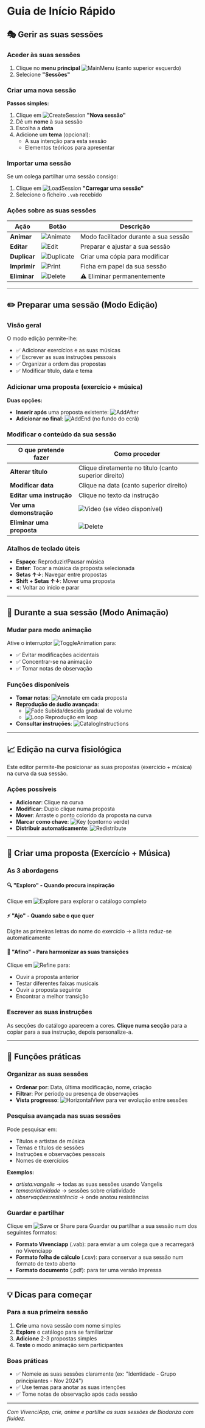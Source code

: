 # Guia de Início Rápido

## 🎭 **Gerir as suas sessões**

### Aceder às suas sessões
1. Clique no **menu principal** ![MainMenu](assets/help/pt/images/MainMenu.png) (canto superior esquerdo)
2. Selecione **"Sessões"**

### Criar uma nova sessão

**Passos simples:**
1. Clique em ![CreateSession](assets/help/pt/images/SessionExplorationCreateSessionButton.png) **"Nova sessão"**
2. Dê um **nome** à sua sessão
3. Escolha a **data**
4. Adicione um **tema** (opcional):
   - A sua intenção para esta sessão
   - Elementos teóricos para apresentar

### Importar uma sessão
Se um colega partilhar uma sessão consigo:
1. Clique em ![LoadSession](assets/help/pt/images/SessionExplorationLoadSessionButton.png) **"Carregar uma sessão"**
2. Selecione o ficheiro `.vab` recebido

### Ações sobre as suas sessões

| Ação | Botão | Descrição |
|--------|--------|-------------|
| **Animar** | ![Animate](assets/help/pt/images/SessionExplorationAnimateSessionButton.png) | Modo facilitador durante a sua sessão |
| **Editar** | ![Edit](assets/help/pt/images/SessionExplorationEditSessionButton.png) | Preparar e ajustar a sua sessão |
| **Duplicar** | ![Duplicate](assets/help/pt/images/SessionExplorationDuplicateSessionButton.png) | Criar uma cópia para modificar |
| **Imprimir** | ![Print](assets/help/pt/images/SessionExplorationPrintSessionButton.png) | Ficha em papel da sua sessão |
| **Eliminar** | ![Delete](assets/help/pt/images/SessionExplorationDeleteSessionButton.png) | ⚠️ Eliminar permanentemente |

---

## ✏️ **Preparar uma sessão (Modo Edição)**

### Visão geral
O modo edição permite-lhe:
- ✅ Adicionar exercícios e as suas músicas
- ✅ Escrever as suas instruções pessoais
- ✅ Organizar a ordem das propostas
- ✅ Modificar título, data e tema

### Adicionar uma proposta (exercício + música)

**Duas opções:**
- **Inserir após** uma proposta existente: ![AddAfter](assets/help/pt/images/SessionEditionAddPropositionButton.png)
- **Adicionar no final**: ![AddEnd](assets/help/pt/images/SessionEditionAddPropositionButton.png) (no fundo do ecrã)

### Modificar o conteúdo da sua sessão

| O que pretende fazer | Como proceder |
|--------------------------|------------------|
| **Alterar título** | Clique diretamente no título (canto superior direito) |
| **Modificar data** | Clique na data (canto superior direito) |
| **Editar uma instrução** | Clique no texto da instrução |
| **Ver uma demonstração** | ![Video](assets/help/pt/images/SessionEditionVideoButton.png) (se vídeo disponível) |
| **Eliminar uma proposta** | ![Delete](assets/help/pt/images/SessionEditionDeletePropositionButton.png) |

### Atalhos de teclado úteis
- **Espaço**: Reproduzir/Pausar música
- **Enter**: Tocar a música da proposta selecionada
- **Setas ↑↓**: Navegar entre propostas
- **Shift + Setas ↑↓**: Mover uma proposta
- **<**: Voltar ao início e parar

---

## 🎵 **Durante a sua sessão (Modo Animação)**

### Mudar para modo animação
Ative o interruptor ![ToggleAnimation](assets/help/pt/images/SessionEditionAnimationToggleButton.png) para:
- ✅ Evitar modificações acidentais
- ✅ Concentrar-se na animação
- ✅ Tomar notas de observação

### Funções disponíveis
- **Tomar notas**: ![Annotate](assets/help/pt/images/SessionEditionAnotateButton.png) em cada proposta
- **Reprodução de áudio avançada**:
  - ![Fade](assets/help/pt/images/SessionEditionFadeButton.png) Subida/descida gradual de volume
  - ![Loop](assets/help/pt/images/SessionEditionLoopButton.png) Reprodução em loop
- **Consultar instruções**: ![CatalogInstructions](assets/help/pt/images/SessionEditionCatalogInstructionsButton.png)

---

## 📈 **Edição na curva fisiológica**

Este editor permite-lhe posicionar as suas propostas (exercício + música) na curva da sua sessão.

### Ações possíveis
- **Adicionar**: Clique na curva
- **Modificar**: Duplo clique numa proposta
- **Mover**: Arraste o ponto colorido da proposta na curva
- **Marcar como chave**: ![Key](assets/help/pt/images/SessionEditionOnCurveKeyButton.png) (contorno verde)
- **Distribuir automaticamente**: ![Redistribute](assets/help/pt/images/SessionEditionOnCurveRedistributeButton.png)

---

## 🎯 **Criar uma proposta (Exercício + Música)**

### As 3 abordagens

#### 🔍 **"Exploro"** - Quando procura inspiração
Clique em ![Explore](assets/help/pt/images/PropositionEditionExplorationButton.png) para explorar o catálogo completo

#### ⚡ **"Ajo"** - Quando sabe o que quer
Digite as primeiras letras do nome do exercício → a lista reduz-se automaticamente

#### 🎵 **"Afino"** - Para harmonizar as suas transições
Clique em ![Refine](assets/help/pt/images/PropositionEditionRefineButton.png) para:
- Ouvir a proposta anterior
- Testar diferentes faixas musicais
- Ouvir a proposta seguinte
- Encontrar a melhor transição

### Escrever as suas instruções
As secções do catálogo aparecem a cores. **Clique numa secção** para a copiar para a sua instrução, depois personalize-a.

---

## 🔧 **Funções práticas**

### Organizar as suas sessões
- **Ordenar por**: Data, última modificação, nome, criação
- **Filtrar**: Por período ou presença de observações
- **Vista progresso**: ![HorizontalView](assets/help/pt/images/SessionExplorationHorizontalSessionNavigationButton.png) para ver evolução entre sessões

### Pesquisa avançada nas suas sessões
Pode pesquisar em:
- Títulos e artistas de música
- Temas e títulos de sessões
- Instruções e observações pessoais
- Nomes de exercícios

**Exemplos:**
- *artista:vangelis* → todas as suas sessões usando Vangelis
- *tema:criatividade* → sessões sobre criatividade
- *observações:resistência* → onde anotou resistências

### Guardar e partilhar
Clique em ![Save or Share](assets/help/fr/images/SessionSaveOrShareButton.png) para Guardar ou partilhar a sua sessão num dos seguintes formatos:
- **Formato Vivenciapp** (.vab): para enviar a um colega que a recarregará no Vivenciapp
- **Formato folha de cálculo** (.csv): para conservar a sua sessão num formato de texto aberto
- **Formato documento** (.pdf): para ter uma versão impressa

---

## 💡 **Dicas para começar**

### Para a sua primeira sessão
1. **Crie** uma nova sessão com nome simples
2. **Explore** o catálogo para se familiarizar
3. **Adicione** 2-3 propostas simples
4. **Teste** o modo animação sem participantes

### Boas práticas
- ✅ Nomeie as suas sessões claramente (ex: "Identidade - Grupo principiantes - Nov 2024")
- ✅ Use temas para anotar as suas intenções
- ✅ Tome notas de observação após cada sessão

---

*Com VivenciApp, crie, anime e partilhe as suas sessões de Biodanza com fluidez.*